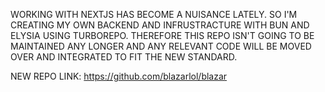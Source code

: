 WORKING WITH NEXTJS HAS BECOME A NUISANCE LATELY. SO I'M CREATING MY OWN BACKEND AND INFRUSTRACTURE WITH BUN AND ELYSIA USING TURBOREPO. THEREFORE THIS REPO ISN'T GOING TO BE MAINTAINED ANY LONGER AND ANY RELEVANT CODE WILL BE MOVED OVER AND INTEGRATED TO FIT THE NEW STANDARD.

NEW REPO LINK: https://github.com/blazarlol/blazar

